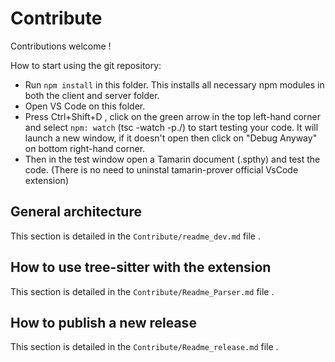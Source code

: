#  Contribute

Contributions welcome !

How to start using the git repository:

- Run `npm install` in this folder. This installs all necessary npm modules in both the client and server folder. 
- Open VS Code on this folder.
- Press Ctrl+Shift+D , click on the green arrow in the top left-hand corner and select `npm: watch` (tsc -watch -p./) to start testing your code. It will launch a new window, if it doesn't open then click on "Debug Anyway" on bottom right-hand corner.
- Then in the test window open a Tamarin document (.spthy) and test the code. (There is no need to uninstal tamarin-prover official VsCode extension)



## General architecture 

This section is detailed in the `Contribute/readme_dev.md` file .

## How to use tree-sitter with the extension

This section is detailed in the `Contribute/Readme_Parser.md` file .

## How to publish a new release

This section is detailed in the `Contribute/Readme_release.md` file .